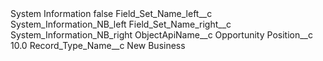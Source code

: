 <?xml version="1.0" encoding="UTF-8"?>
<CustomMetadata xmlns="http://soap.sforce.com/2006/04/metadata" xmlns:xsi="http://www.w3.org/2001/XMLSchema-instance" xmlns:xsd="http://www.w3.org/2001/XMLSchema">
    <label>System Information</label>
    <protected>false</protected>
    <values>
        <field>Field_Set_Name_left__c</field>
        <value xsi:type="xsd:string">System_Information_NB_left</value>
    </values>
    <values>
        <field>Field_Set_Name_right__c</field>
        <value xsi:type="xsd:string">System_Information_NB_right</value>
    </values>
    <values>
        <field>ObjectApiName__c</field>
        <value xsi:type="xsd:string">Opportunity</value>
    </values>
    <values>
        <field>Position__c</field>
        <value xsi:type="xsd:double">10.0</value>
    </values>
    <values>
        <field>Record_Type_Name__c</field>
        <value xsi:type="xsd:string">New Business</value>
    </values>
</CustomMetadata>
